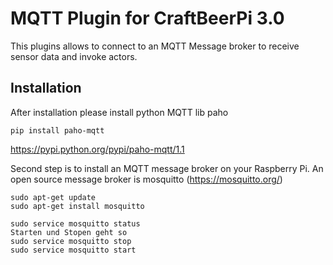 # MQTT Plugin for CraftBeerPi 3.0

This plugins allows to connect to an MQTT Message broker to receive sensor data and invoke actors.

## Installation

After installation please install python MQTT lib paho

```pip install paho-mqtt```

https://pypi.python.org/pypi/paho-mqtt/1.1

Second step is to install an MQTT message broker on your Raspberry Pi.
An open source message broker is mosquitto (https://mosquitto.org/)

```
sudo apt-get update
sudo apt-get install mosquitto

sudo service mosquitto status
Starten und Stopen geht so
sudo service mosquitto stop
sudo service mosquitto start
```
